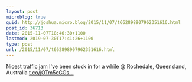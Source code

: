 ```yaml
---
layout: post
microblog: true
guid: http://joshua.micro.blog/2015/11/07/t662898907962351616.html
post_id: 36713
date: 2015-11-07T18:46:30+1100
lastmod: 2019-07-30T17:41:26+1100
type: post
url: /2015/11/07/t662898907962351616.html
---
```

Nicest traffic jam I've been stuck in for a while @ Rochedale, Queensland, Australia [t.co/jOTm5cGGs...](https://t.co/jOTm5cGGsi)
